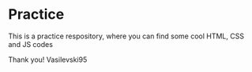 # Practice
This is a practice respository, where you can find some cool HTML, CSS and  JS codes


Thank you!
Vasilevski95
